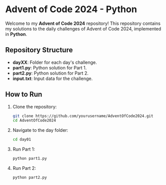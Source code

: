 # Advent of Code 2024 - Python

Welcome to my **Advent of Code 2024** repository! This repository contains my solutions to the daily challenges of Advent of Code 2024, implemented in **Python**.

## Repository Structure

- **dayXX**: Folder for each day's challenge.
- **part1.py**: Python solution for Part 1.
- **part2.py**: Python solution for Part 2.
- **input.txt**: Input data for the challenge.

## How to Run

1. Clone the repository:
    ```bash
    git clone https://github.com/yourusername/AdventOfCode2024.git
    cd AdventOfCode2024
    ```

2. Navigate to the day folder:
    ```bash
    cd day01
    ```

3. Run Part 1:
    ```bash
    python part1.py
    ```

4. Run Part 2:
    ```bash
    python part2.py
    ```

